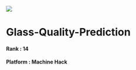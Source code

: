 <img src = 'https://www.machinehack.com/wp-content/uploads/2020/05/Glass_hack-1536x864.jpg' ></img>

# Glass-Quality-Prediction

#### Rank : 14
#### Platform : Machine Hack
